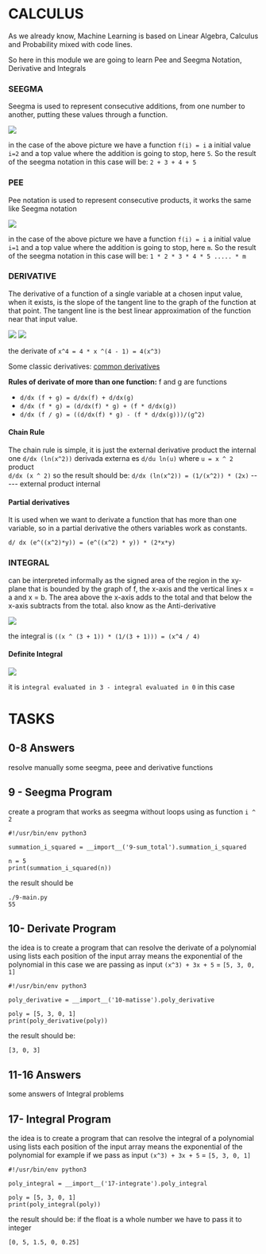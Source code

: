 # CALCULUS
As we already know, Machine Learning is based on Linear Algebra, Calculus and Probability mixed with code lines.

So here in this module we are going to learn Pee and Seegma Notation, Derivative and Integrals

### SEEGMA
Seegma is used to represent consecutive additions, from one number to another, putting these values through a function.

![](https://latex.codecogs.com/gif.latex?\sum_{i=2}^{5}&space;i)

in the case of the above picture we have a function `f(i) = i` a initial value `i=2` and a top value where the addition is going to stop, here `5`. So the result of the seegma notation in this case will be:
`2 + 3 + 4 + 5`

### PEE
Pee notation is used to represent consecutive products, it works the same like Seegma notation

![](https://latex.codecogs.com/gif.latex?\prod_{i&space;=&space;1}^{m}&space;i)

in the case of the above picture we have a function `f(i) = i` a initial value `i=1` and a top value where the addition is going to stop, here `m`. So the result of the seegma notation in this case will be:
`1 * 2 * 3 * 4 * 5 ..... * m`

### DERIVATIVE
The derivative of a function of a single variable at a chosen input value, when it exists, is the slope of the tangent line to the graph of the function at that point. The tangent line is the best linear approximation of the function near that input value.

![](https://latex.codecogs.com/gif.latex?\frac{dy}{dx}) ![](https://latex.codecogs.com/gif.latex?y&space;=&space;x^4&space;+&space;3x^3&space;-&space;5x&space;+&space;1)

the derivate of `x^4 = 4 * x ^(4 - 1) = 4(x^3)`

Some classic derivatives: [common derivatives](https://www.coastal.edu/media/academics/universitycollege/mathcenter/handouts/calculus/deranint.PDF)

<b>Rules of derivate of more than one function:</b>
f and g are functions
- `d/dx (f + g) = d/dx(f) + d/dx(g)`
- `d/dx (f * g) = (d/dx(f) * g) + (f * d/dx(g))`
- `d/dx (f / g) = ((d/dx(f) * g) - (f * d/dx(g)))/(g^2)`

#### Chain Rule
The chain rule is simple, it is just the external derivative product the internal one
`d/dx (ln(x^2))` derivada externa es `d/du ln(u)` where `u = x ^ 2` product  
`d/dx (x ^ 2)` so the result should be:
`d/dx (ln(x^2)) = (1/(x^2)) * (2x)` ----- external product internal

#### Partial derivatives
It is used when we want to derivate a function that has more than one variable, so in a partial derivative the others variables work as constants.

`d/ dx (e^((x^2)*y)) = (e^((x^2) * y)) * (2*x*y)`

### INTEGRAL
can be interpreted informally as the signed area of the region in the xy-plane that is bounded by the graph of f, the x-axis and the vertical lines x = a and x = b. The area above the x-axis adds to the total and that below the x-axis subtracts from the total.
also know as the Anti-derivative

![](https://holbertonintranet.s3.amazonaws.com/uploads/medias/2019/6/ada047ad4cbee23dfed8.gif?X-Amz-Algorithm=AWS4-HMAC-SHA256&X-Amz-Credential=AKIARDDGGGOUWMNL5ANN%2F20200423%2Fus-east-1%2Fs3%2Faws4_request&X-Amz-Date=20200423T125623Z&X-Amz-Expires=86400&X-Amz-SignedHeaders=host&X-Amz-Signature=f7ccdf9a2a9dce058f76cb80d2c48091969d599ebba126ec946da17eb45eed7d)

the integral is `((x ^ (3 + 1)) * (1/(3 + 1))) = (x^4 / 4)`

#### Definite Integral
![](https://holbertonintranet.s3.amazonaws.com/uploads/medias/2019/6/b94ec3cf3ae61acd0275.gif?X-Amz-Algorithm=AWS4-HMAC-SHA256&X-Amz-Credential=AKIARDDGGGOUWMNL5ANN%2F20200423%2Fus-east-1%2Fs3%2Faws4_request&X-Amz-Date=20200423T125624Z&X-Amz-Expires=86400&X-Amz-SignedHeaders=host&X-Amz-Signature=6e74f14dc15b7ad9e4f0a4af6a70b72c6ebae288f255e32a90f7230fe2892d67)

it is `integral evaluated in 3 - integral evaluated in 0` in this case

# TASKS
 ## 0-8 Answers
 resolve manually some seegma, peee and derivative functions
 ## 9 - Seegma Program
 create a program that works as seegma without loops
 using as function `i ^ 2`

 ```
 #!/usr/bin/env python3

summation_i_squared = __import__('9-sum_total').summation_i_squared

n = 5
print(summation_i_squared(n))
 ```

 the result should be
 
 ```
./9-main.py 
55 
```
## 10- Derivate Program
the idea is to create a program that can resolve the derivate of a polynomial using lists
each position of the input array means the exponential of the polynomial in this case we are passing as input `(x^3) + 3x + 5` = `[5, 3, 0, 1]`
```
#!/usr/bin/env python3

poly_derivative = __import__('10-matisse').poly_derivative

poly = [5, 3, 0, 1]
print(poly_derivative(poly))
```
the result should be:
```
[3, 0, 3]
```
 ## 11-16 Answers
 some answers of Integral problems
 ## 17- Integral Program
 the idea is to create a program that can resolve the integral of a polynomial using lists
each position of the input array means the exponential of the polynomial for example if we pass as input `(x^3) + 3x + 5` = `[5, 3, 0, 1]`
```
#!/usr/bin/env python3

poly_integral = __import__('17-integrate').poly_integral

poly = [5, 3, 0, 1]
print(poly_integral(poly))
```
the result should be:
if the float is a whole number we have to pass it to integer
```
[0, 5, 1.5, 0, 0.25]
```
